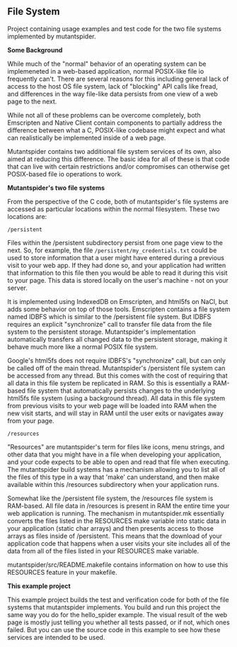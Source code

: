 <h2>File System</h2>

Project containing usage examples and test code for the two file systems implemented
by mutantspider.

<b>Some Background</b>

While much of the "normal" behavior of an operating system can be implemeneted in
a web-based application, normal POSIX-like file io frequently can't.  There are
several reasons for this including general lack of access to the host OS file system,
lack of "blocking" API calls like fread, and differences in the way file-like data
persists from one view of a web page to the next.

While not all of these problems can be overcome completely, both Emscripten and
Native Client contain components to partially address the difference between what
a C, POSIX-like codebase might expect and what can realistically be implemented inside
of a web page.

Mutantspider contains two additional file system services of its own, also aimed at
reducing this difference.  The basic idea for all of these is that code that can live
with certain restrictions and/or compromises can otherwise get POSIX-based file io
operations to work.

<b>Mutantspider's two file systems</b>

From the perspective of the C code, both of mutantspider's file systems are accessed
as particular locations within the normal filesystem.  These two locations are:

    /persistent

Files within the /persistent subdirectory persist from one page view to the next.
So, for example, the file <code>/persistent/my_credentials.txt</code> could be used to store
information that a user might have entered during a previous visit to your web app.
If they had done so, and your application had written that information to this file
then you would be able to read it during this visit to your page.  This data is stored
locally on the user's machine - not on your server.

It is implemented using IndexedDB on Emscripten, and html5fs on NaCl, but adds some
behavior on top of those tools.  Emscripten contains a file system named IDBFS which
is similar to the /persistent file system.  But IDBFS requires an explicit "synchronize"
call to transfer file data from the file system to the persistent storage.  Mutantspider's
implementation automatically transfers all changed data to the persistent storage,
making it behave much more like a normal POSIX file system.

Google's html5fs does not require IDBFS's "synchronize" call, but can only be called
off of the main thread.  Mutantspider's /persistent file system can be accessed from
any thread.  But this comes with the cost of requiring that all data in this file system
be replicated in RAM.  So this is essentially a RAM-based file system that automatically
persists changes to the underlying html5fs file system (using a background thread).
All data in this file system from previous visits to your web page will be loaded into
RAM when the new visit starts, and will stay in RAM until the user exits or navigates
away from your page.

    /resources
    
"Resources" are mutantspider's term for files like icons, menu strings, and other
data that you might have in a file when developing your application, and your code
expects to be able to open and read that file when executing.  The mutantspider
build systems has a mechanism allowing you to list all of the files of this type
in a way that 'make' can understand, and then make available within this /resources
subdirectory when your application runs.

Somewhat like the /persistent file system, the /resources file system is RAM-based.
All file data in /resources is present in RAM the entire time your web application
is running.  The mechanism in mutantspider.mk essentially converts the files listed in
the RESOURCES make variable into static data in your application (static char arrays)
and then presents access to those arrays as files inside of /persistent.  This means
that the download of your application code that happens when a user visits your site
includes all of the data from all of the files listed in your RESOURCES make variable.

mutantspider/src/README.makefile contains information on how to use this RESOURCES
feature in your makefile.

<b>This example project</b>

This example project builds the test and verification code for both of the file systems
that mutantspider implements.  You build and run this project the same way you do
for the hello_spider example.  The visual result of the web page is mostly just telling
you whether all tests passed, or if not, which ones failed.  But you can use the
source code in this example to see how these services are intended to be used.

